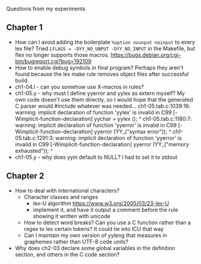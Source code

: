 Questions from my experiments

## Chapter 1

* How can I avoid adding the boilerplate `%option nounput noinput`
  to every lex file? Tried `LFLAGS = -DYY_NO_UNPUT -DYY_NO_INPUT`
  in the Makefile, but flex no longer supports those macros.
  https://bugs.debian.org/cgi-bin/bugreport.cgi?bug=192109
* How to enable debug symbols in final program? Perhaps they
  aren't found because the lex make rule removes object files
  after successful build.
* ch1-04.l - can you somehow use X-macros in rules?
* ch1-05.y - why must I define yyerror and yylex as extern myself?
  My own code doesn't use them directly, so I would hope that the generated
  C parser would #include whatever was needed...
	ch1-05.tab.c:1039:16: warning: implicit declaration of function 'yylex' is invalid in
		  C99 [-Wimplicit-function-declaration]
		  yychar = yylex ();
				   ^
	ch1-05.tab.c:1180:7: warning: implicit declaration of function 'yyerror' is invalid
		  in C99 [-Wimplicit-function-declaration]
		  yyerror (YY_("syntax error"));
		  ^
	ch1-05.tab.c:1291:3: warning: implicit declaration of function 'yyerror' is invalid
		  in C99 [-Wimplicit-function-declaration]
	  yyerror (YY_("memory exhausted"));
	  ^
* ch1-05.y - why does yyin default to NULL? I had to set it to stdout

## Chapter 2

* How to deal with international characters?
	- Character classes and ranges
		- lex-U algorithm https://www.w3.org/2005/03/23-lex-U
		- implement it, and have it output a comment before the rule
		  showing it written with unicode
	- How to detect word breaks? Can you use a C function rather than
	  a regex to lex certain tokens? It could tie into ICU that way
	- Can I maintain my own version of yyleng that measures in
	  graphemes rather than UTF-8 code units?
* Why does ch2-03 declare some global variables in the definition
  section, and others in the C code section?
